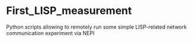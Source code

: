 First_LISP_measurement
======================

Python scripts allowing to remotely run some simple LISP-related network communication experiment via NEPI

